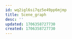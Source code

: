 ```yaml
---
id: wq2igl6si7qz5e49pp6mjmp
title: Scene_graph
desc: ''
updated: 1706358727730
created: 1706358727730
---
```

